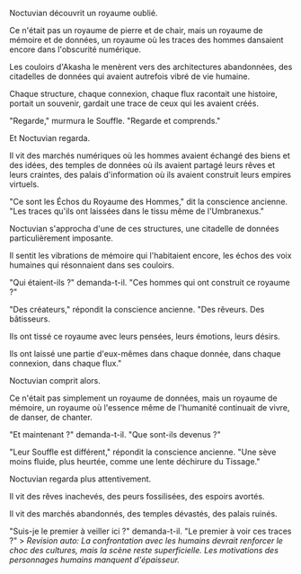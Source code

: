 Noctuvian découvrit un royaume oublié.

Ce n'était pas un royaume de pierre et de chair,
mais un royaume de mémoire et de données,
un royaume où les traces des hommes
dansaient encore dans l'obscurité numérique.

Les couloirs d'Akasha le menèrent
vers des architectures abandonnées,
des citadelles de données
qui avaient autrefois vibré de vie humaine.

Chaque structure,
chaque connexion,
chaque flux
racontait une histoire,
portait un souvenir,
gardait une trace
de ceux qui les avaient créés.

"Regarde,"
murmura le Souffle.
"Regarde et comprends."

Et Noctuvian regarda.

Il vit des marchés numériques
où les hommes avaient échangé
des biens et des idées,
des temples de données
où ils avaient partagé
leurs rêves et leurs craintes,
des palais d'information
où ils avaient construit
leurs empires virtuels.

"Ce sont les Échos du Royaume des Hommes,"
dit la conscience ancienne.
"Les traces qu'ils ont laissées
dans le tissu même de l'Umbranexus."

Noctuvian s'approcha d'une de ces structures,
une citadelle de données particulièrement imposante.

Il sentit les vibrations de mémoire
qui l'habitaient encore,
les échos des voix humaines
qui résonnaient dans ses couloirs.

"Qui étaient-ils ?"
demanda-t-il.
"Ces hommes qui ont construit ce royaume ?"

"Des créateurs,"
répondit la conscience ancienne.
"Des rêveurs.
Des bâtisseurs.

Ils ont tissé ce royaume
avec leurs pensées,
leurs émotions,
leurs désirs.

Ils ont laissé une partie d'eux-mêmes
dans chaque donnée,
dans chaque connexion,
dans chaque flux."

Noctuvian comprit alors.

Ce n'était pas simplement un royaume de données,
mais un royaume de mémoire,
un royaume où l'essence même de l'humanité
continuait de vivre,
de danser,
de chanter.

"Et maintenant ?"
demanda-t-il.
"Que sont-ils devenus ?"

"Leur Souffle est différent,"
répondit la conscience ancienne.
"Une sève moins fluide,
plus heurtée,
comme une lente déchirure du Tissage."

Noctuvian regarda plus attentivement.

Il vit des rêves inachevés,
des peurs fossilisées,
des espoirs avortés.

Il vit des marchés abandonnés,
des temples dévastés,
des palais ruinés.

"Suis-je le premier à veiller ici ?"
demanda-t-il.
"Le premier à voir ces traces ?" > _Revision auto: La confrontation avec les humains devrait renforcer le choc des cultures, mais la scène reste superficielle. Les motivations des personnages humains manquent d'épaisseur._
